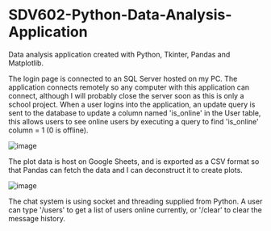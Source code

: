 # SDV602-Python-Data-Analysis-Application
Data analysis application created with Python, Tkinter, Pandas and Matplotlib. 

The login page is connected to an SQL Server hosted on my PC. The application connects remotely so any computer with this application can connect, although
I will probably close the server soon as this is only a school project.
When a user logins into the application, an update query is sent to the database to update a column named 'is_online' in the User table, this allows users
to see online users by executing a query to find 'is_online' column = 1 (0 is offline).

![image](https://user-images.githubusercontent.com/61396000/198420227-e7ae3c5d-b4a9-43e8-a75f-ffe70e04b866.png)



The plot data is host on Google Sheets, and is exported as a CSV format so that Pandas can fetch the data and I can deconstruct it to create plots.

![image](https://user-images.githubusercontent.com/61396000/198420269-8e6f9e59-f2a8-4e3c-8257-700cefc5cb5c.png)



The chat system is using socket and threading supplied from Python. A user can type '/users' to get a list of users online currently, or '/clear' to clear the 
message history.

